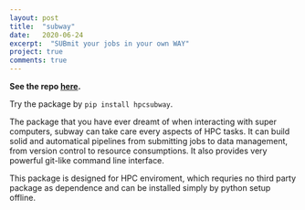 ```yaml
---
layout: post
title:  "subway"
date:   2020-06-24
excerpt:  "SUBmit your jobs in your own WAY"
project: true
comments: true
---
```


**See the repo [here](https://github.com/Rails-on-HPC/subway).**

Try the package by ``pip install hpcsubway``.

The package that you have ever dreamt of when interacting with super computers, subway can take care every aspects of HPC tasks. It can build solid and automatical pipelines from submitting jobs to data management, from version control to resource consumptions. It also provides very powerful git-like command line interface.

This package is designed for HPC enviroment, which requries no third party package as dependence and can be installed simply by python setup offline.